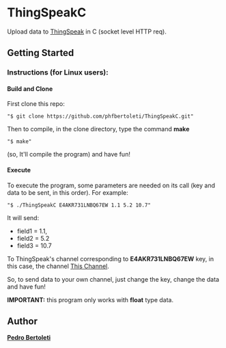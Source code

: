 # ThingSpeakC
Upload data to [ThingSpeak](https://thingspeak.com/) in C (socket level HTTP req).

## Getting Started

### Instructions (for Linux users):

#### Build and Clone

First clone this repo:

```shell
"$ git clone https://github.com/phfbertoleti/ThingSpeakC.git"
```

Then to compile, in the clone directory, type the command __make__

```shell
"$ make"
```

(so, It'll compile the program) and have fun!

#### Execute

To execute the program, some parameters are needed on its call (key and data to be sent, in this order). For example:

```shell
"$ ./ThingSpeakC E4AKR731LNBQ67EW 1.1 5.2 10.7"
```
It will send: 
* field1 = 1.1, 
* field2 = 5.2 
* field3 = 10.7 

To ThingSpeak's channel corresponding to __E4AKR731LNBQ67EW__ key, in this case, the channel [This Channel](https://thingspeak.com/channels/118265 ). 

So, to send data to your own channel, just change the key, change the data and have fun!

__IMPORTANT:__ this program only works with __float__ type data.


## Author

[__Pedro Bertoleti__](https://github.com/phfbertoleti)

